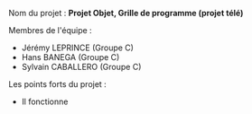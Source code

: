 
Nom du projet : **Projet Objet, Grille de programme (projet télé)**

Membres de l'équipe :
- Jérémy LEPRINCE (Groupe C)
- Hans BANEGA (Groupe C)
- Sylvain CABALLERO (Groupe C)

Les points forts du projet :
- Il fonctionne